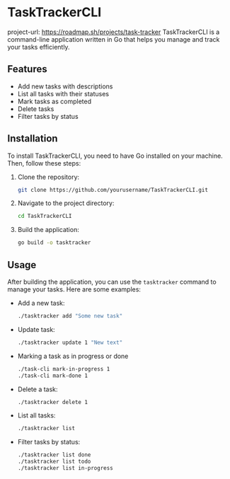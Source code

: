 # TaskTrackerCLI
project-url: https://roadmap.sh/projects/task-tracker
TaskTrackerCLI is a command-line application written in Go that helps you manage and track your tasks efficiently.

## Features

- Add new tasks with descriptions
- List all tasks with their statuses
- Mark tasks as completed
- Delete tasks
- Filter tasks by status

## Installation

To install TaskTrackerCLI, you need to have Go installed on your machine. Then, follow these steps:

1. Clone the repository:
    ```sh
    git clone https://github.com/yourusername/TaskTrackerCLI.git
    ```
2. Navigate to the project directory:
    ```sh
    cd TaskTrackerCLI
    ```
3. Build the application:
    ```sh
    go build -o tasktracker
    ```

## Usage

After building the application, you can use the `tasktracker` command to manage your tasks. Here are some examples:

- Add a new task:
    ```sh
    ./tasktracker add "Some new task"
    ```
- Update task:
    ```sh
    ./tasktracker update 1 "New text"
    ```
- Marking a task as in progress or done
    ```sh
    ./task-cli mark-in-progress 1
    ./task-cli mark-done 1
    ```
- Delete a task:
    ```sh
    ./tasktracker delete 1
    ```
- List all tasks:
    ```sh
    ./tasktracker list
    ```
- Filter tasks by status:
    ```sh
    ./tasktracker list done
    ./tasktracker list todo
    ./tasktracker list in-progress
    ```